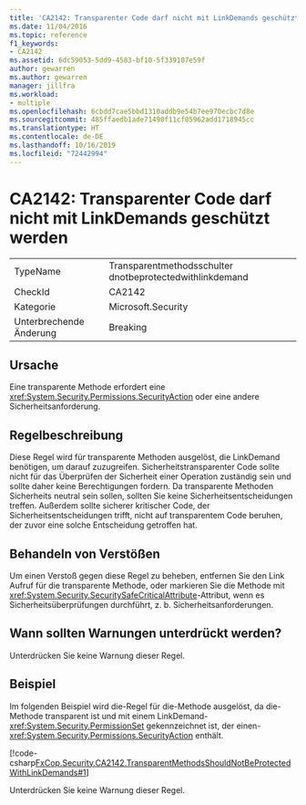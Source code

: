 ```yaml
---
title: 'CA2142: Transparenter Code darf nicht mit LinkDemands geschützt werden'
ms.date: 11/04/2016
ms.topic: reference
f1_keywords:
- CA2142
ms.assetid: 6dc59053-5dd9-4583-bf10-5f339107e59f
author: gewarren
ms.author: gewarren
manager: jillfra
ms.workload:
- multiple
ms.openlocfilehash: 6cbdd7cae5bbd1310addb9e54b7ee970ecbc7d8e
ms.sourcegitcommit: 485ffaedb1ade71490f11cf05962add1718945cc
ms.translationtype: HT
ms.contentlocale: de-DE
ms.lasthandoff: 10/16/2019
ms.locfileid: "72442994"
---
```

# <a name="ca2142-transparent-code-should-not-be-protected-with-linkdemands"></a>CA2142: Transparenter Code darf nicht mit LinkDemands geschützt werden

|||
|-|-|
|TypeName|Transparentmethodsschulter dnotbeprotectedwithlinkdemand|
|CheckId|CA2142|
|Kategorie|Microsoft.Security|
|Unterbrechende Änderung|Breaking|

## <a name="cause"></a>Ursache
Eine transparente Methode erfordert eine <xref:System.Security.Permissions.SecurityAction> oder eine andere Sicherheitsanforderung.

## <a name="rule-description"></a>Regelbeschreibung
Diese Regel wird für transparente Methoden ausgelöst, die LinkDemand benötigen, um darauf zuzugreifen. Sicherheitstransparenter Code sollte nicht für das Überprüfen der Sicherheit einer Operation zuständig sein und sollte daher keine Berechtigungen fordern. Da transparente Methoden Sicherheits neutral sein sollen, sollten Sie keine Sicherheitsentscheidungen treffen. Außerdem sollte sicherer kritischer Code, der Sicherheitsentscheidungen trifft, nicht auf transparentem Code beruhen, der zuvor eine solche Entscheidung getroffen hat.

## <a name="how-to-fix-violations"></a>Behandeln von Verstößen
Um einen Verstoß gegen diese Regel zu beheben, entfernen Sie den Link Aufruf für die transparente Methode, oder markieren Sie die Methode mit <xref:System.Security.SecuritySafeCriticalAttribute>-Attribut, wenn es Sicherheitsüberprüfungen durchführt, z. b. Sicherheitsanforderungen.

## <a name="when-to-suppress-warnings"></a>Wann sollten Warnungen unterdrückt werden?
Unterdrücken Sie keine Warnung dieser Regel.

## <a name="example"></a>Beispiel
Im folgenden Beispiel wird die-Regel für die-Methode ausgelöst, da die-Methode transparent ist und mit einem LinkDemand-<xref:System.Security.PermissionSet> gekennzeichnet ist, der einen-<xref:System.Security.Permissions.SecurityAction> enthält.

[!code-csharp[FxCop.Security.CA2142.TransparentMethodsShouldNotBeProtectedWithLinkDemands#1](../code-quality/codesnippet/CSharp/ca2142-transparent-code-should-not-be-protected-with-linkdemands_1.cs)]

Unterdrücken Sie keine Warnung dieser Regel.
